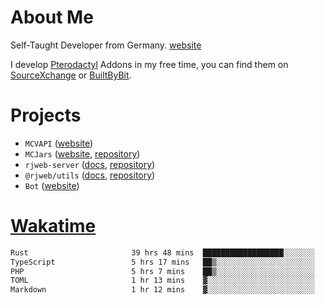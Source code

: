 # About Me

Self-Taught Developer from Germany. [website](https://rjansen.dev)

I develop [Pterodactyl](https://pterodactyl.io) Addons in my free time, you can find
them on [SourceXchange](https://www.sourcexchange.net/teams/356/profile) or [BuiltByBit](https://builtbybit.com/search/3078009).

# Projects

- `MCVAPI` ([website](https://versions.mcjars.app))
- `MCJars` ([website](https://mcjars.app), [repository](https://github.com/0x7d8/mcjar))
- `rjweb-server` ([docs](https://server.rjweb.dev), [repository](https://github.com/0x7d8/NPM_WEB-SERVER))
- `@rjweb/utils` ([docs](https://utils.rjweb.dev), [repository](https://github.com/0x7d8/rjweb-utils))
- `Bot` ([website](https://bot.rjns.dev))

# [Wakatime](https://wakatime.com/@0x7d8)

<!--START_SECTION:waka-->

```txt
Rust                       39 hrs 48 mins  ██████████████████░░░░░░░   71.64 %
TypeScript                 5 hrs 17 mins   ██▒░░░░░░░░░░░░░░░░░░░░░░   09.54 %
PHP                        5 hrs 7 mins    ██▒░░░░░░░░░░░░░░░░░░░░░░   09.23 %
TOML                       1 hr 13 mins    ▓░░░░░░░░░░░░░░░░░░░░░░░░   02.20 %
Markdown                   1 hr 12 mins    ▓░░░░░░░░░░░░░░░░░░░░░░░░   02.16 %
```

<!--END_SECTION:waka-->
